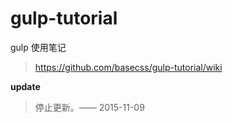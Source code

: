 gulp-tutorial
=============

gulp 使用笔记

> https://github.com/basecss/gulp-tutorial/wiki

__update__

> 停止更新。—— 2015-11-09
